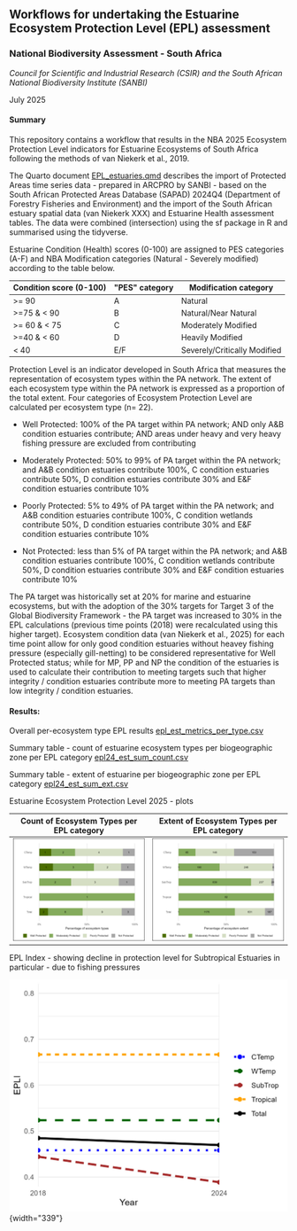 ## **Workflows for undertaking the Estuarine Ecosystem Protection Level (EPL) assessment**

### **National Biodiversity Assessment - South Africa**

*Council for Scientific and Industrial Research (CSIR) and the South African National Biodiversity Institute (SANBI)*

July 2025

#### **Summary**

This repository contains a workflow that results in the NBA 2025 Ecosystem Protection Level indicators for Estuarine Ecosystems of South Africa following the methods of van Niekerk et al., 2019.

The Quarto document [EPL_estuaries.qmd](https://github.com/askowno/EPL_riv/blob/main/EPL_estuariest.qmd) describes the import of Protected Areas time series data - prepared in ARCPRO by SANBI - based on the South African Protected Areas Database (SAPAD) 2024Q4 (Department of Forestry Fisheries and Environment) and the import of the South African estuary spatial data (van Niekerk XXX) and Estuarine Health assessment tables. The data were combined (intersection) using the sf package in R and summarised using the tidyverse.

Estuarine Condition (Health) scores (0-100) are assigned to PES categories (A-F) and NBA Modification categories (Natural - Severely modified) according to the table below.

| Condition score (0-100) | "PES" category | Modification category        |
|-------------------------|----------------|------------------------------|
| \>= 90                  | A              | Natural                      |
| \>=75 & \< 90           | B              | Natural/Near Natural         |
| \>= 60 & \< 75          | C              | Moderately Modified          |
| \>=40 & \< 60           | D              | Heavily Modified             |
| \< 40                   | E/F            | Severely/Critically Modified |

Protection Level is an indicator developed in South Africa that measures the representation of ecosystem types within the PA network. The extent of each ecosystem type within the PA network is expressed as a proportion of the total extent. Four categories of Ecosystem Protection Level are calculated per ecosystem type (n= 22).

-   Well Protected: 100% of the PA target within PA network; AND only A&B condition estuaries contribute; AND areas under heavy and very heavy fishing pressure are excluded from contributing

-   Moderately Protected: 50% to 99% of PA target within the PA network; and A&B condition estuaries contribute 100%, C condition estuaries contribute 50%, D condition estuaries contribute 30% and E&F condition estuaries contribute 10%

-   Poorly Protected: 5% to 49% of PA target within the PA network; and A&B condition estuaries contribute 100%, C condition wetlands contribute 50%, D condition estuaries contribute 30% and E&F condition estuaries contribute 10%

-   Not Protected: less than 5% of PA target within the PA network; and A&B condition estuaries contribute 100%, C condition wetlands contribute 50%, D condition estuaries contribute 30% and E&F condition estuaries contribute 10%

The PA target was historically set at 20% for marine and estuarine ecosystems, but with the adoption of the 30% targets for Target 3 of the Global Biodiversity Framework - the PA target was increased to 30% in the EPL calculations (previous time points (2018) were recalculated using this higher target). Ecosystem condition data (van Niekerk et al., 2025) for each time point allow for only good condition estuaries without heavey fishing pressure (especially gill-netting) to be considered representative for Well Protected status; while for MP, PP and NP the condition of the estuaries is used to calculate their contribution to meeting targets such that higher integrity / condition estuaries contribute more to meeting PA targets than low integrity / condition estuaries.

#### **Results:**

Overall per-ecosystem type EPL results [epl_est_metrics_per_type.csv](outputs/epl_est_metrics_per_type.csv)

Summary table - count of estuarine ecosystem types per biogeographic zone per EPL category [epl24_est_sum_count.csv](outputs/epl24_est_sum_count.csv)

Summary table - extent of estuarine per biogeographic zone per EPL category [epl24_est_sum_ext.csv](outputs/epl24_est_sum_ext.csv)

Estuarine Ecosystem Protection Level 2025 - plots

| Count of Ecosystem Types per EPL category | Extent of Ecosystem Types per EPL category |
|------------------------------------|------------------------------------|
| ![](outputs/epl24_est_bar_plot_count.jpeg) | ![](outputs/epl24_est_bar_plot_ext.jpeg) |

EPL Index - showing decline in protection level for Subtropical Estuaries in particular - due to fishing pressures

![](outputs/epli_est_line_plot.jpeg){width="339"}
